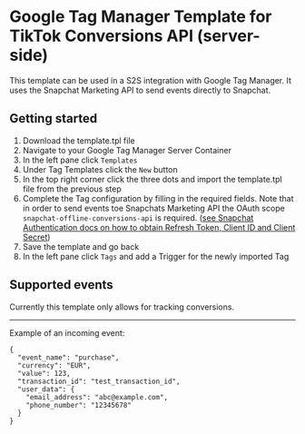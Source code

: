 # Google Tag Manager Template for TikTok Conversions API (server-side)
This template can be used in a S2S integration with Google Tag Manager. It uses the Snapchat Marketing API to send events directly to Snapchat.

## Getting started
1. Download the template.tpl file
2. Navigate to your Google Tag Manager Server Container
3. In the left pane click `Templates`
4. Under Tag Templates click the `New` button
5. In the top right corner click the three dots and import the template.tpl file from the previous step
6. Complete the Tag configuration by filling in the required fields. Note that in order to send events toe Snapchats Marketing API the OAuth scope `snapchat-offline-conversions-api` is required. ([see Snapchat Authentication docs on how to obtain Refresh Token, Client ID and Client Secret](https://marketingapi.snapchat.com/docs/#authentication))
7. Save the template and go back
8. In the left pane click `Tags` and add a Trigger for the newly imported Tag

## Supported events
Currently this template only allows for tracking conversions.

--------
Example of an incoming event:
```
{
  "event_name": "purchase",
  "currency": "EUR",
  "value": 123,
  "transaction_id": "test_transaction_id",
  "user_data": {
    "email_address": "abc@example.com",
    "phone_number": "12345678"
  }
}
```
